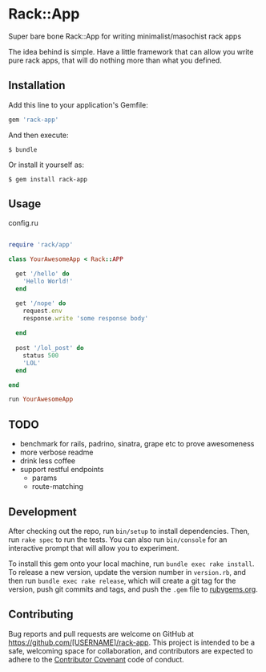 # Rack::App

Super bare bone Rack::App for writing minimalist/masochist rack apps

The idea behind is simple. 
Have a little framework that can allow you write pure rack apps,
that will do nothing more than what you defined.

 
## Installation

Add this line to your application's Gemfile:

```ruby
gem 'rack-app'
```

And then execute:

    $ bundle

Or install it yourself as:

    $ gem install rack-app

## Usage

config.ru
```ruby

require 'rack/app'

class YourAwesomeApp < Rack::APP

  get '/hello' do
    'Hello World!'
  end

  get '/nope' do
    request.env
    response.write 'some response body'
    
  end
  
  post '/lol_post' do 
    status 500 
    'LOL'
  end

end

run YourAwesomeApp
```

## TODO

* benchmark for rails, padrino, sinatra, grape etc to prove awesomeness
* more verbose readme
* drink less coffee
* support restful endpoints
  * params
  * route-matching

## Development

After checking out the repo, run `bin/setup` to install dependencies. Then, run `rake spec` to run the tests. You can also run `bin/console` for an interactive prompt that will allow you to experiment.

To install this gem onto your local machine, run `bundle exec rake install`. To release a new version, update the version number in `version.rb`, and then run `bundle exec rake release`, which will create a git tag for the version, push git commits and tags, and push the `.gem` file to [rubygems.org](https://rubygems.org).

## Contributing

Bug reports and pull requests are welcome on GitHub at https://github.com/[USERNAME]/rack-app. This project is intended to be a safe, welcoming space for collaboration, and contributors are expected to adhere to the [Contributor Covenant](contributor-covenant.org) code of conduct.

